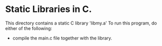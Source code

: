# Static Libraries in C.

This directory contains a static C library 'libmy.a'
To run this program, do either of the following:
* compile the main.c file together with the library.


